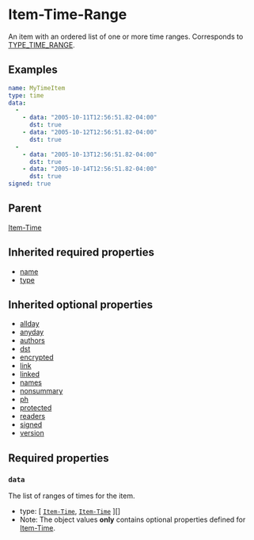 <!--
   Copyright 2023 HCL America, Inc.

   Licensed under the Apache License, Version 2.0 (the "License"); you may not
   use this file except in compliance with the License. You may obtain a copy of
   the License at

       http://www.apache.org/licenses/LICENSE-2.0

   Unless required by applicable law or agreed to in writing, software
   distributed under the License is distributed on an "AS IS" BASIS, WITHOUT
   WARRANTIES OR CONDITIONS OF ANY KIND, either express or implied. See the
   License for the specific language governing permissions and limitations under
   the License.
-->

# Item-Time-Range

An item with an ordered list of one or more time ranges. Corresponds to
[TYPE_TIME_RANGE](https://opensource.hcltechsw.com/domino-c-api-docs/reference/Symb/TYPE_xxx%20%5BTIME_RANGE%5D/).

## Examples
```yaml
name: MyTimeItem
type: time
data:
  -
    - data: "2005-10-11T12:56:51.82-04:00"
      dst: true
    - data: "2005-10-12T12:56:51.82-04:00"
      dst: true
  -
    - data: "2005-10-13T12:56:51.82-04:00"
      dst: true
    - data: "2005-10-14T12:56:51.82-04:00"
      dst: true
signed: true
```

## Parent
[Item-Time](./item-time-v1.md)

## Inherited required properties
* [name](./item-v1.md#name)
* [type](./item-time-v1.md#type)

## Inherited optional properties
* [allday](./item-time-v1.md#allday)
* [anyday](./item-time-v1.md#anyday)
* [authors](./item-v1.md#authors)
* [dst](./item-time-v1.md#dst)
* [encrypted](./item-v1.md#encrypted)
* [link](./item-v1.md#link)
* [linked](./item-v1.md#linked)
* [names](./item-v1.md#names)
* [nonsummary](./item-v1.md#nonsummary)
* [ph](./item-v1.md#ph)
* [protected](./item-v1.md#protected)
* [readers](./item-v1.md#readers)
* [signed](./item-v1.md#signed)
* [version](./item-v1.md#version)

## Required properties

### `data`
The list of ranges of times for the item.
* type: [
    [`Item-Time`](./item-time-v1.md#optional-properties),
    [`Item-Time`](./item-time-v1.md#optional-properties)
  ][]
* Note: The object values **only** contains optional properties defined for
[Item-Time](./item-time-v1.md#optional-properties).

